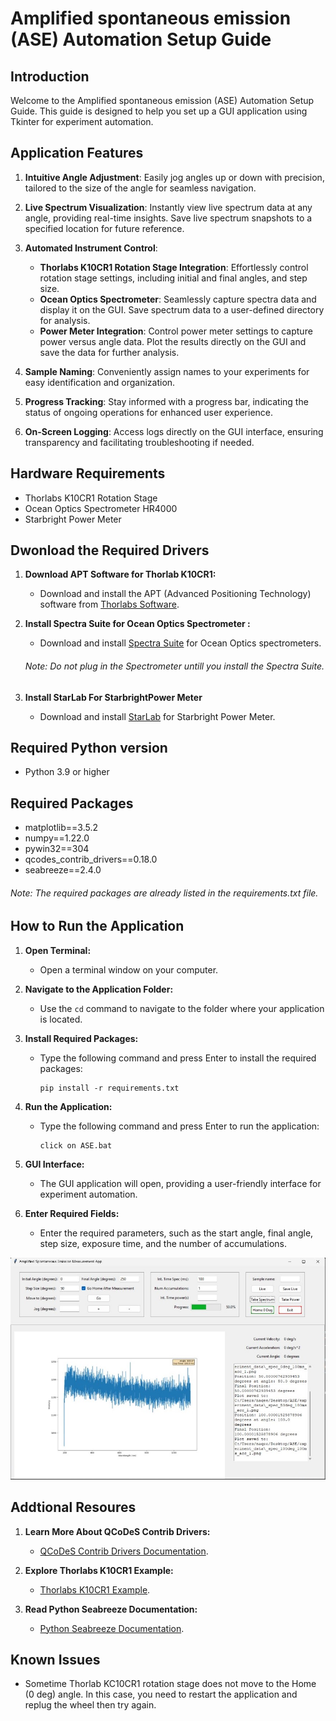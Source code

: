 # Amplified spontaneous emission (ASE) Automation Setup Guide

## Introduction
Welcome to the Amplified spontaneous emission (ASE) Automation Setup Guide. This guide is designed to help you set up a GUI application using Tkinter for experiment automation.

## Application Features

1. **Intuitive Angle Adjustment**: Easily jog angles up or down with precision, tailored to the size of the angle for seamless navigation.

2. **Live Spectrum Visualization**: Instantly view live spectrum data at any angle, providing real-time insights. Save live spectrum snapshots to a specified location for future reference.

3. **Automated Instrument Control**:
   - **Thorlabs K10CR1 Rotation Stage Integration**: Effortlessly control rotation stage settings, including initial and final angles, and step size.
   - **Ocean Optics Spectrometer**: Seamlessly capture spectra data and display it on the GUI. Save spectrum data to a user-defined directory for analysis.
   - **Power Meter Integration**: Control power meter settings to capture power versus angle data. Plot the results directly on the GUI and save the data for further analysis.

4. **Sample Naming**: Conveniently assign names to your experiments for easy identification and organization.

5. **Progress Tracking**: Stay informed with a progress bar, indicating the status of ongoing operations for enhanced user experience.

6. **On-Screen Logging**: Access logs directly on the GUI interface, ensuring transparency and facilitating troubleshooting if needed.

## Hardware Requirements
- Thorlabs K10CR1 Rotation Stage
- Ocean Optics Spectrometer HR4000
- Starbright Power Meter

## Dwonload the Required Drivers

1. **Download APT Software for Thorlab K10CR1:**
   - Download and install the APT (Advanced Positioning Technology) software from [Thorlabs Software](https://www.thorlabs.com/software_pages/ViewSoftwarePage.cfm?Code=Motion_Control).

2. **Install Spectra Suite for Ocean Optics Spectrometer :**
   - Download and install [Spectra Suite](https://digital.lib.washington.edu/researchworks/bitstream/handle/1773/37113/Appendix%20D%20-%20HR4000.pdf?sequence=5) for Ocean Optics spectrometers.
   ###### Note: Do not plug in the Spectrometer untill you install the Spectra Suite.

3. **Install StarLab For StarbrightPower Meter**
   - Download and install [StarLab](https://www.ophiropt.com/en/g/starlab-for-usb) for Starbright Power Meter.

## Required Python version
- Python 3.9 or higher

## Required Packages
- matplotlib==3.5.2
- numpy==1.22.0
- pywin32==304
- qcodes_contrib_drivers==0.18.0
- seabreeze==2.4.0
###### Note: The required packages are already listed in the requirements.txt file.

## How to Run the Application

1. **Open Terminal:**
   - Open a terminal window on your computer.

2. **Navigate to the Application Folder:**
   - Use the `cd` command to navigate to the folder where your application is located.

3. **Install Required Packages:**
   - Type the following command and press Enter to install the required packages:
     ```
     pip install -r requirements.txt
     ```
4. **Run the Application:**
   - Type the following command and press Enter to run the application:
     ```
     click on ASE.bat
     ```
4. **GUI Interface:**
   - The GUI application will open, providing a user-friendly interface for experiment automation.

5. **Enter Required Fields:**
   - Enter the required parameters, such as the start angle, final angle, step size, exposure time, and the number of accumulations.

![GUI Application Logo](gui.jpg)

## Addtional Resoures

1. **Learn More About QCoDeS Contrib Drivers:**
   - [QCoDeS Contrib Drivers Documentation](https://qcodes.github.io/Qcodes_contrib_drivers/index.html).

2. **Explore Thorlabs K10CR1 Example:**
   - [Thorlabs K10CR1 Example](https://qcodes.github.io/Qcodes_contrib_drivers/examples/Thorlabs_K10CR1.html).

3. **Read Python Seabreeze Documentation:**
   - [Python Seabreeze Documentation](https://python-seabreeze.readthedocs.io/en/latest/).

## Known Issues
- Sometime Thorlab KC10CR1 rotation stage does not move to the Home (0 deg) angle. In this case, you need to restart the application and replug the wheel then try again.

